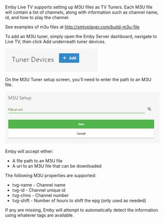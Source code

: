 Emby Live TV supports setting up M3U files as TV Tuners. Each M3U file will contain a list of channels, along with information such as channel name, id, and how to play the channel.

See examples of m3u files at http://xmtvplayer.com/build-m3u-file

To add an M3U tuner, simply open the Emby Server dashboard, navigate to Live TV, then click Add underneath tuner devices.

![](images/server/livetvtuneradd.png)

On the M3U Tuner setup screen, you'll need to enter the path to an M3U file.

![](images/server/m3utunersetup.png)

Emby will accept either:

* A file path to an M3U file
* A url to an M3U file that can be downloaded

The following M3U properties are supported:

* tvg-name - Channel name
* tvg-id - Channel unique id
* tvg-chno - Channel number
* tvg-shift - Number of hours to shift the epg (only used as needed)

If any are missing, Emby will attempt to automatically detect the information using whatever tags are available.